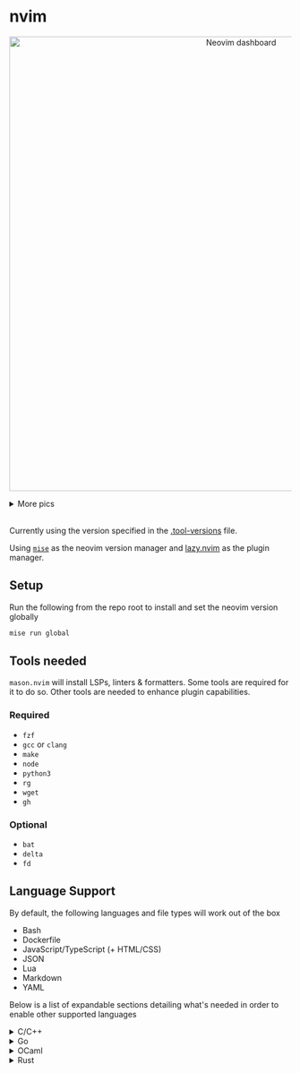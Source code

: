 # nvim

<p align="center">
  <img width="812" alt="Neovim dashboard" src="https://github.com/ismailshak/nvim/assets/23173408/bdd6c244-a663-438f-83fe-c9c0dfdf5d65">
</p>

<details><summary>More pics</summary>
  <p><sub>Customized <a href="https://wezfurlong.org/wezterm/index.html">Wezterm</a> - Modified <a href="https://cocopon.github.io/iceberg.vim/">Iceberg</a> - Modified & nerd-font-patched <a href="https://commitmono.com/">Commit Mono</a></sub></p>

  <p align="center">
    <img width="812" alt="LSP progress spinner" src="https://github.com/ismailshak/nvim/assets/23173408/960ede2e-bf75-4c2d-abed-70f8d5cc560b">
    <img width="812" alt="Git diff" src="https://github.com/ismailshak/nvim/assets/23173408/c29c9482-e63c-4f3c-9feb-f503db1f1a6d">
    <img width="812" alt="Autocomplete and diagnostics" src="https://github.com/ismailshak/nvim/assets/23173408/75ee8ee1-673f-4d76-bb50-35b5cdae6987">
    <img width="812" alt="Terminal" src="https://github.com/ismailshak/nvim/assets/23173408/1380ab8e-6b4b-49e8-9a74-44dd71914006">
  </p>
</details>

<br />

Currently using the version specified in the [.tool-versions](./.tool-versions) file.

Using [`mise`](https://github.com/jdx/mise) as the neovim version manager and [lazy.nvim](https://github.com/folke/lazy.nvim) as the plugin manager.

## Setup

Run the following from the repo root to install and set the neovim version globally

```bash
mise run global
```

## Tools needed

`mason.nvim` will install LSPs, linters & formatters. Some tools are required for it to do so. Other tools are needed to enhance plugin capabilities.

### Required

- `fzf`
- `gcc` or `clang`
- `make`
- `node`
- `python3`
- `rg`
- `wget`
- `gh`

### Optional

- `bat`
- `delta`
- `fd`

## Language Support

By default, the following languages and file types will work out of the box

- Bash
- Dockerfile
- JavaScript/TypeScript (+ HTML/CSS)
- JSON
- Lua
- Markdown
- YAML

Below is a list of expandable sections detailing what's needed in order to enable other supported languages

<details>
<summary>C/C++</summary>

<h3>Installer</h3>

Using mason.nvim, you can run the command `:MasonInstall clangd clang-format codelldb`.

<h3>Manual</h3>

Or using your system's package manager, install the following and make sure they're on your `$PATH`:

- `clangd`
- `clang-format`
- `codelldb` (debugger, optional)

</details>

<details>
<summary>Go</summary>

<h3>Installer</h3>

Using mason.nvim, you can run the command `:MasonInstall gopls goimports delve`

<h3>Manual</h3>

Or install go using your method of choice. Then you'll need to install the following:

- `gopls` (language server)

```bash
go install golang.org/x/tools/gopls@latest
```

- `goimports` (formatter, same as `gofmt` but also organizes imports)

```bash
go install golang.org/x/tools/cmd/goimports@latest
```

- `delve` (debugger, optional)

```bash
go install github.com/go-delve/delve/cmd/dlv@latest
  ```

Since `$GOPATH` should already be on your `$PATH`, no more configuration is needed

</details>

<details>
<summary>OCaml</summary>

<h3>Installer</h3>

Using mason.nvim, you can run the command `:MasonInstall ocaml-lsp ocamlformat`

<h3>Manual</h3>

Or using your system's package manager, install [`opam`](https://opam.ocaml.org/). Then run the following commands:

- Initialize internals

```bash
opam init
```

- Install LSP and formatter

```bash
opam install -y ocaml-lsp-server ocamlformat
```

The path to packages should be automatically added to your `$PATH`, so no more configuration needed

</details>

<details>
<summary>Rust</summary>

<h3>Installer</h3>

Using mason.nvim, you'll just install a debugger (optional). `:MasonInstall codelldb`

<h3>Manual</h3>

Install [`rustup`](https://www.rust-lang.org/tools/install) using the method of your choosing. Then run the following commands:

- Add `rust_analyzer` (language server)

```bash
rustup component add rust-analyzer
```

- Add `rustfmt` (formatter)

```bash
rustup component add rustfmt
```

- Add `clippy` (linter)

```bash
rustup component add clippy
```

The `rustup` installation should automatically handle updating your `$PATH`, so no more configuration needed

</details>
